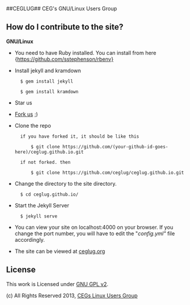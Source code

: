 ##CEGLUG##
CEG's GNU/Linux Users Group

How do I contribute to the site? 
-----------

**GNU/Linux**
- You need to have Ruby installed. You can install from here {https://github.com/sstephenson/rbenv} 

- Install jekyll and kramdown

        $ gem install jekyll

        $ gem install kramdown
- Star us
- [Fork us](https://github.com/ceglug/ceglug.github.io/fork) ;)
- Clone the repo
        
        if you have forked it, it should be like this
            
            $ git clone https://github.com/(your-github-id-goes-here)/ceglug.github.io.git
        
        if not forked. then
            
            $ git clone https://github.com/ceglug/ceglug.github.io.git

- Change the directory to the site directory. 
        
        $ cd ceglug.github.io/
- Start the Jekyll Server
        
        $ jekyll serve

- You can view your site on localhost:4000 on your browser. If you change the port number, you will have to edit the "_config.yml"_ file accordingly. 

- The site can be viewed at [ceglug.org](http://ceglug.org)

License
----
This work is Licensed under [GNU GPL v2](https://raw.github.com/ceglug/thesite/master/LICENSE).

(c) All Rights Reserved 2013, [CEGs Linux Users Group](/)

